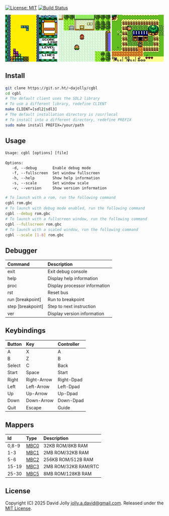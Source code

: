 <!--
SPDX-FileCopyrightText: 2025 David Jolly <jolly.a.david@gmail.com>
SPDX-License-Identifier: MIT
-->

[![License: MIT](https://shields.io/badge/license-MIT-blue.svg?style=flat)](LICENSES/MIT.txt) [![Build Status](https://builds.sr.ht/~dajolly/cgbl.svg)](https://builds.sr.ht/~dajolly/cgbl?)

![CGBL](docs/cgbl.png)

## Install

```bash
git clone https://git.sr.ht/~dajolly/cgbl
cd cgbl
# The default client uses the SDL2 library
# To use a different library, redefine CLIENT
make CLIENT=[sdl2|sdl3]
# The default installation directory is /usr/local
# To install into a different directory, redefine PREFIX
sudo make install PREFIX=/your/path
```

## Usage

```
Usage: cgbl [options] [file]

Options:
   -d, --debug       Enable debug mode
   -f, --fullscreen  Set window fullscreen
   -h, --help        Show help information
   -s, --scale       Set window scale
   -v, --version     Show version information
```

```bash
# To launch with a rom, run the following command
cgbl rom.gbc
# To launch with debug mode enabled, run the following command
cgbl --debug rom.gbc
# To launch with a fullscreen window, run the following command
cgbl --fullscreen rom.gbc
# To launch with a scaled window, run the following command
cgbl --scale [1-8] rom.gbc
```

## Debugger

|Command          |Description                  |
|:----------------|:----------------------------|
|exit             |Exit debug console           |
|help             |Display help information     |
|proc             |Display processor information|
|rst              |Reset bus                    |
|run  [breakpoint]|Run to breakpoint            |
|step [breakpoint]|Step to next instruction     |
|ver              |Display version information  |

## Keybindings

|Button |Key        |Controller|
|:------|:----------|:---------|
|A      |X          |A         |
|B      |Z          |B         |
|Select |C          |Back      |
|Start  |Space      |Start     |
|Right  |Right-Arrow|Right-Dpad|
|Left   |Left-Arrow |Left-Dpad |
|Up     |Up-Arrow   |Up-Dpad   |
|Down   |Down-Arrow |Down-Dpad |
|Quit   |Escape     |Guide     |

## Mappers

|Id   |Type                                       |Description         |
|:----|:------------------------------------------|:-------------------|
|0,8-9|[MBC0](https://gbdev.io/pandocs/nombc.html)|32KB ROM/8KB RAM    |
|1-3  |[MBC1](https://gbdev.io/pandocs/MBC1.html) |2MB ROM/32KB RAM    |
|5-6  |[MBC2](https://gbdev.io/pandocs/MBC2.html) |256KB ROM/512B RAM  |
|15-19|[MBC3](https://gbdev.io/pandocs/MBC3.html) |2MB ROM/32KB RAM/RTC|
|25-30|[MBC5](https://gbdev.io/pandocs/MBC5.html) |8MB ROM/128KB RAM   |

## License

Copyright (C) 2025 David Jolly <jolly.a.david@gmail.com>. Released under the [MIT License](LICENSES/MIT.txt).

